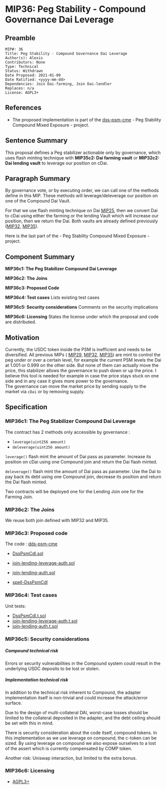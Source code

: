 # MIP36: Peg Stability - Compound Governance Dai Leverage

## Preamble
```
MIP#: 36
Title: Peg Stability - Compound Governance Dai Leverage
Author(s): Alexis
Contributors: None
Type: Technical
Status: Withdrawn
Date Proposed: 2021-01-09
Date Ratified: <yyyy-mm-dd>
Dependencies: Join Dai-farming, Join Dai-lendler 
Replaces: n/a
License: AGPL3+
```
## References

* The proposed implementation is part of the [dss-psm-cme](https://github.com/alexisgayte/dss-psm-cme) - Peg Stability Compound Mixed Exposure - project.

## Sentence Summary

This proposal defines a Peg stabilizer actionable only by governance, 
which uses flash minting technique with **MIP35c2: Dai farming vault** or **MIP32c2: Dai lending vault**
to leverage our position on cDai.

## Paragraph Summary

By governance vote, or by executing order, we can call one of the methods define in this MIP. These methods will leverage/deleverage our position on one of the Compound Dai Vault.

For that we use flash minting technique on Dai [MIP25](https://forum.makerdao.com/t/mip25-flash-mint-module/4400), then we convert Dai to cDai using either the farming or the lending Vault which will increase our position, then we return the Dai.
 Both vaults are already defined previously ([MIP32](https://forum.makerdao.com/t/mip32-peg-stability-module-compound-mixed-exposure/5684), [MIP35](https://forum.makerdao.com/t/mip35-peg-stability-module-compound-mixed-exposure-with-farming/6024)).

Here is the last part of the - Peg Stability Compound Mixed Exposure - project.  

## Component Summary

**MIP36c1: The Peg Stabilizer Compound Dai Leverage**  

**MIP36c2: The Joins**

**MIP36c3: Proposed Code**

**MIP36c4: Test cases** Lists existing test cases

**MIP36c5: Security considerations** Comments on the security implications

**MIP36c6: Licensing** States the license under which the proposal and code are distributed.


## Motivation

Currently, the USDC token inside the PSM is inefficient and needs to be diversified.
All previous MIPs ( [MIP29](https://forum.makerdao.com/t/mip29-peg-stability-module/5071), [MIP32](https://forum.makerdao.com/t/mip32-peg-stability-module-compound-mixed-exposure/5684), [MIP35](https://forum.makerdao.com/t/mip35-peg-stability-module-compound-mixed-exposure-with-farming/6024)) 
are mint to control the peg under or over a certain level, for example the current PSM levels the Dai at 1.001 or 0.999 on the other side. 
But none of them can actually move the price, this stabilizer allows the governance to push down or up the price. 
I believe this tool is needed for example in case the price stays stuck on one side and in any case it gives more power to the governance.  
The governance can move the market price by sending supply to the market via `cDai` or by removing supply.

## Specification


### MIP36c1: The Peg Stabilizer Compound Dai Leverage

The contract has 2 methods only accessible by governance :
 - `leverage(uint256 amount)`
 - `deleverage(uint256 amount)`

`leverage()` flash mint the amount of Dai pass as parameter. Increase its position on cDai using one Compound join and return the Dai flash minted. 

`deleverage()` flash mint the amount of Dai pass as parameter. Use the Dai to pay back its debt using one Compound join, decrease its position and return the Dai flash minted.  

Two contracts will be deployed one for the Lending Join one for the Farming Join.

### MIP36c2: The Joins 

We reuse both join defined with MIP32 and MIP35.

### MIP36c3: Proposed code

The code : [dds-psm-cme](https://github.com/alexisgayte/dss-psm-cme/)

- [DssPsmCdl.sol](https://github.com/alexisgayte/dss-psm-cme/blob/master/src/DssPsmCdl.sol)
- [join-lending-leverage-auth.sol](https://github.com/alexisgayte/dss-psm-cme/blob/master/src/join-lending-leverage-auth.sol)
- [join-lending-auth.sol](https://github.com/alexisgayte/dss-psm-cme/blob/master/src/join-lending-auth.sol)


- [spell-DssPsmCdl](https://github.com/alexisgayte/dss-psm-cme/blob/main/src/spell/DssPsmCompDaiGovLeverageSpell.sol)


### MIP36c4: Test cases
Unit tests:

- [DssPsmCdl.t.sol](https://github.com/alexisgayte/dss-psm-cme/blob/master/src/DssPsmCme.t.sol)
- [join-lending-leverage-auth.t.sol](https://github.com/alexisgayte/dss-psm-cme/blob/master/src/join-lending-leverage-auth.t.sol)
- [join-lending-auth.t.sol](https://github.com/alexisgayte/dss-psm-cme/blob/master/src/join-lending-auth.t.sol)


### MIP36c5: Security considerations

##### Compound technical risk

Errors or security vulnerabilities in the Compound system could result in the underlying USDC deposits to be lost or stolen.

##### Implementation technical risk

In addition to the technical risk inherent to Compound, the adapter implementation itself is non-trivial and could increase the attack/error surface.

Due to the design of multi-collateral DAI, worst-case losses should be limited to the collateral deposited in the adapter, and the debt ceiling should be set with this in mind.

There is security consideration about the code itself, compound tokens.
In this implementation as we use leverage on compound, the c-token can be sized.
By using leverage on compound we also expose ourselves to a lost of the assert which is currently compensated by COMP token.

Another risk: Uniswap interaction, but limited to the extra bonus.

### MIP36c6: Licensing
   - [AGPL3+](https://www.gnu.org/licenses/agpl-3.0.en.html)
